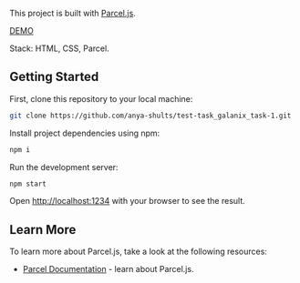 This project is built with [Parcel.js](https://parceljs.org/).

[DEMO](https://anya-shults.github.io/test-task_galanix_task-1/)

Stack: HTML, CSS, Parcel.

## Getting Started

First, clone this repository to your local machine:

```bash
git clone https://github.com/anya-shults/test-task_galanix_task-1.git
```

Install project dependencies using npm:

```bash
npm i
```

Run the development server:

```bash
npm start
```

Open [http://localhost:1234](http://localhost:1234) with your browser to see the result.

## Learn More

To learn more about Parcel.js, take a look at the following resources:

- [Parcel Documentation](https://parceljs.org/docs/) - learn about Parcel.js.